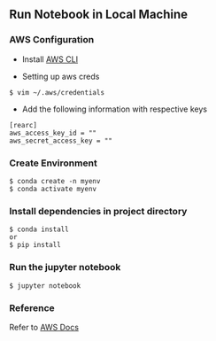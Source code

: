## Run Notebook in Local Machine

### AWS Configuration

- Install [AWS CLI](https://docs.aws.amazon.com/cli/latest/userguide/getting-started-install.html)

- Setting up aws creds

```
$ vim ~/.aws/credentials
```

- Add the following information with respective keys

```
[rearc]
aws_access_key_id = ""
aws_secret_access_key = ""
```
### Create Environment

```
$ conda create -n myenv
$ conda activate myenv
```

### Install dependencies in project directory

```
$ conda install
or 
$ pip install
```

### Run the jupyter notebook

```
$ jupyter notebook
```

### Reference

Refer to [AWS Docs](https://docs.aws.amazon.com/cli/latest/userguide/getting-started-install.html)
